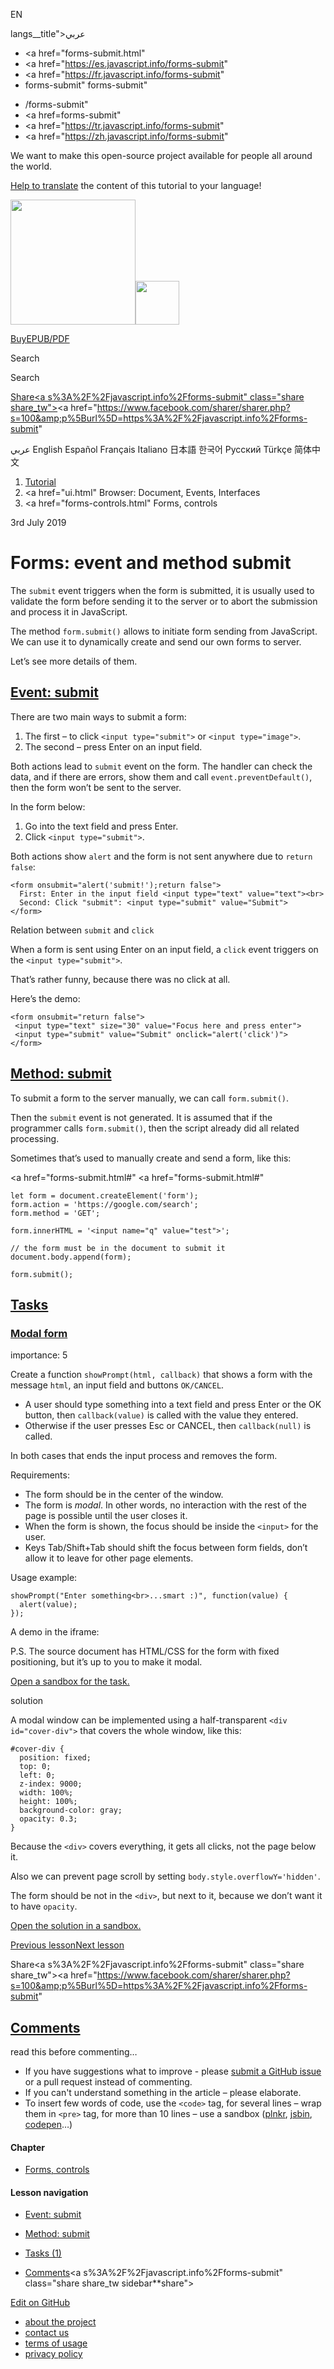 EN

langs\_\_title">عربي</span></a>

- <a href="forms-submit.html"
- <a href="https://es.javascript.info/forms-submit"
- <a href="https://fr.javascript.info/forms-submit"
- forms-submit"
  forms-submit"

<!-- -->

- /forms-submit"
- <a href=forms-submit"
- <a href="https://tr.javascript.info/forms-submit"
- <a href="https://zh.javascript.info/forms-submit"

We want to make this open-source project available for people all around the world.

[Help to translate](translate.html) the content of this tutorial to your language!

<a href="index.html" class="sitetoolbar__link sitetoolbar__link_logo"><img src="img/sitetoolbar__logo_en.svg" class="sitetoolbar__logo sitetoolbar__logo_normal" width="200" /><img src="img/sitetoolbar__logo_small_en.svg" class="sitetoolbar__logo sitetoolbar__logo_small" width="70" /></a>

<a href="ebook.html" class="buy-book-button"><span class="buy-book-button__extra-text">Buy</span>EPUB/PDF</a>

Search

Search

<a href="tutorial/map.html" class="map">

<span class="share-icons__title">Share</span><a s%3A%2F%2Fjavascript.info%2Fforms-submit" class="share share_tw"></a><a href="https://www.facebook.com/sharer/sharer.php?s=100&amp;p%5Burl%5D=https%3A%2F%2Fjavascript.info%2Fforms-submit" </a>

عربي English Español Français Italiano 日本語 한국어 Русский Türkçe 简体中文

1.  <a href="index.html" class="breadcrumbs__link"><span class="breadcrumbs__hidden-text">Tutorial</span></a>
2.  <span id="breadcrumb-1"><a href="ui.html" Browser: Document, Events, Interfaces</span></a></span>
3.  <span id="breadcrumb-2"><a href="forms-controls.html" Forms, controls</span></a></span>

3rd July 2019

# Forms: event and method submit

The `submit` event triggers when the form is submitted, it is usually used to validate the form before sending it to the server or to abort the submission and process it in JavaScript.

The method `form.submit()` allows to initiate form sending from JavaScript. We can use it to dynamically create and send our own forms to server.

Let’s see more details of them.

## <a href="forms-submit.html#event-submit" id="event-submit" class="main__anchor">Event: submit</a>

There are two main ways to submit a form:

1.  The first – to click `<input type="submit">` or `<input type="image">`.
2.  The second – press Enter on an input field.

Both actions lead to `submit` event on the form. The handler can check the data, and if there are errors, show them and call `event.preventDefault()`, then the form won’t be sent to the server.

In the form below:

1.  Go into the text field and press Enter.
2.  Click `<input type="submit">`.

Both actions show `alert` and the form is not sent anywhere due to `return false`:

    <form onsubmit="alert('submit!');return false">
      First: Enter in the input field <input type="text" value="text"><br>
      Second: Click "submit": <input type="submit" value="Submit">
    </form>

<span class="important__type">Relation between `submit` and `click`</span>

When a form is sent using Enter on an input field, a `click` event triggers on the `<input type="submit">`.

That’s rather funny, because there was no click at all.

Here’s the demo:

    <form onsubmit="return false">
     <input type="text" size="30" value="Focus here and press enter">
     <input type="submit" value="Submit" onclick="alert('click')">
    </form>

## <a href="forms-submit.html#method-submit" id="method-submit" class="main__anchor">Method: submit</a>

To submit a form to the server manually, we can call `form.submit()`.

Then the `submit` event is not generated. It is assumed that if the programmer calls `form.submit()`, then the script already did all related processing.

Sometimes that’s used to manually create and send a form, like this:

<a href="forms-submit.html#"
<a href="forms-submit.html#"

    let form = document.createElement('form');
    form.action = 'https://google.com/search';
    form.method = 'GET';

    form.innerHTML = '<input name="q" value="test">';

    // the form must be in the document to submit it
    document.body.append(form);

    form.submit();

## <a href="forms-submit.html#tasks" class="tasks__title-anchor main__anchor main__anchor main__anchor_noicon">Tasks</a>

### <a href="forms-submit.html#modal-form" id="modal-form" class="main__anchor">Modal form</a>

<a href="task/modal-dialog.html" class="task__open-link"></a>

<span class="task__importance" title="How important is the task, from 1 to 5">importance: 5</span>

Create a function `showPrompt(html, callback)` that shows a form with the message `html`, an input field and buttons `OK/CANCEL`.

- A user should type something into a text field and press Enter or the OK button, then `callback(value)` is called with the value they entered.
- Otherwise if the user presses Esc or CANCEL, then `callback(null)` is called.

In both cases that ends the input process and removes the form.

Requirements:

- The form should be in the center of the window.
- The form is _modal_. In other words, no interaction with the rest of the page is possible until the user closes it.
- When the form is shown, the focus should be inside the `<input>` for the user.
- Keys Tab/Shift<span class="shortcut__plus">+</span>Tab should shift the focus between form fields, don’t allow it to leave for other page elements.

Usage example:

    showPrompt("Enter something<br>...smart :)", function(value) {
      alert(value);
    });

A demo in the iframe:

P.S. The source document has HTML/CSS for the form with fixed positioning, but it’s up to you to make it modal.

[Open a sandbox for the task.](https://plnkr.co/edit/uZtz29nBZSMuAixB?p=preview)

solution

A modal window can be implemented using a half-transparent `<div id="cover-div">` that covers the whole window, like this:

    #cover-div {
      position: fixed;
      top: 0;
      left: 0;
      z-index: 9000;
      width: 100%;
      height: 100%;
      background-color: gray;
      opacity: 0.3;
    }

Because the `<div>` covers everything, it gets all clicks, not the page below it.

Also we can prevent page scroll by setting `body.style.overflowY='hidden'`.

The form should be not in the `<div>`, but next to it, because we don’t want it to have `opacity`.

[Open the solution in a sandbox.](https://plnkr.co/edit/RYj0BZzi9FSEyTy0?p=preview)

<a href="events-change-input.html" class="page__nav page__nav_prev"><span class="page__nav-text"><span class="page__nav-text-shortcut"></span></span><span class="page__nav-text-alternate">Previous lesson</span></a><a href="loading.html" class="page__nav page__nav_next"><span class="page__nav-text"><span class="page__nav-text-shortcut"></span></span><span class="page__nav-text-alternate">Next lesson</span></a>

<span class="share-icons__title">Share</span><a s%3A%2F%2Fjavascript.info%2Fforms-submit" class="share share_tw"></a><a href="https://www.facebook.com/sharer/sharer.php?s=100&amp;p%5Burl%5D=https%3A%2F%2Fjavascript.info%2Fforms-submit" </a>

<a href="tutorial/map.html" class="map">

## <a href="forms-submit.html#comments" id="comments">Comments</a>

<span class="comments__read-before-link">read this before commenting…</span>

- If you have suggestions what to improve - please [submit a GitHub issue](https://github.com/javascript-tutorial/en.javascript.info/issues/new) or a pull request instead of commenting.
- If you can't understand something in the article – please elaborate.
- To insert few words of code, use the `<code>` tag, for several lines – wrap them in `<pre>` tag, for more than 10 lines – use a sandbox ([plnkr](https://plnkr.co/edit/?p=preview), [jsbin](https://jsbin.com), [codepen](http://codepen.io)…)

<a href="tutorial/map.html" class="map"></a>

#### Chapter

- <a href="forms-controls.html" class="sidebar__link">Forms, controls</a>

#### Lesson navigation

- <a href="forms-submit.html#event-submit" class="sidebar__link">Event: submit</a>
- <a href="forms-submit.html#method-submit" class="sidebar__link">Method: submit</a>

- <a href="forms-submit.html#tasks" class="sidebar__link">Tasks (1)</a>
- <a href="forms-submit.html#comments" class="sidebar__link">Comments</a><a s%3A%2F%2Fjavascript.info%2Fforms-submit" class="share share_tw sidebar**share"></a><a href="https://www.facebook.com/sharer/sharer.php?s=100&amp;p%5Burl%5D=https%3A%2F%2Fjavascript.info%2Fforms-submit" class="share share_fb sidebar**share"></a>

<a href="https://github.com/javascript-tutorial/en.javascript.info/blob/master/2-ui/4-forms-controls/4-forms-submit" class="sidebar__link">Edit on GitHub</a>

- <a href="about.html" class="page-footer__link">about the project</a>
- <a href="about.html#contact-us" class="page-footer__link">contact us</a>
- <a href="terms.html" class="page-footer__link">terms of usage</a>
- <a href="privacy.html" class="page-footer__link">privacy policy</a>

